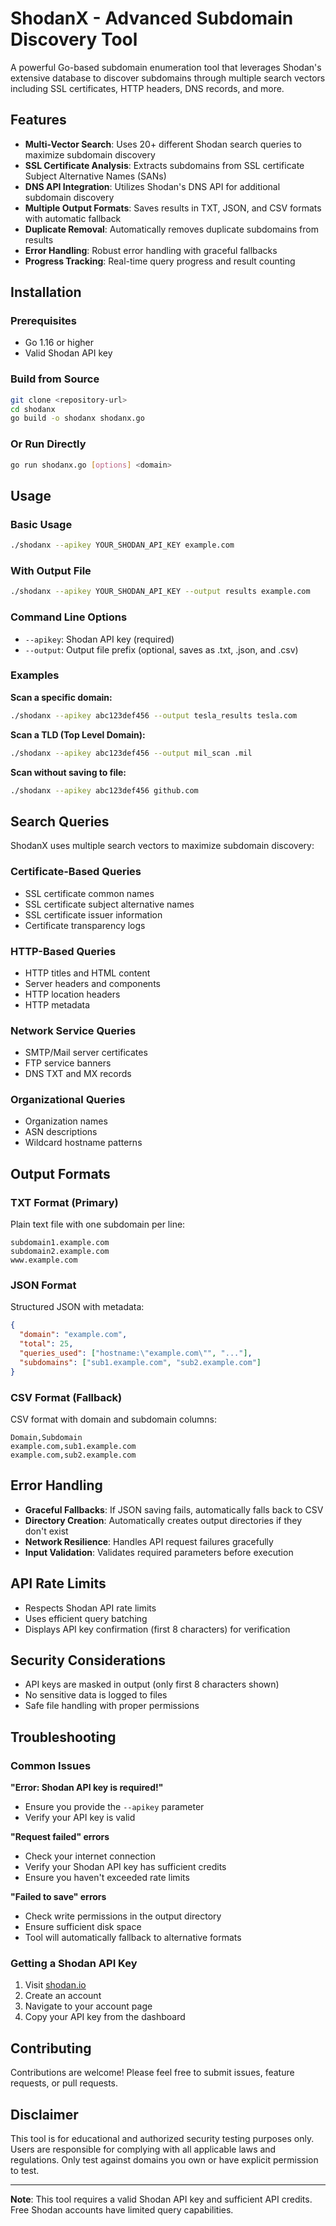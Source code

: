 # ShodanX - Advanced Subdomain Discovery Tool

A powerful Go-based subdomain enumeration tool that leverages Shodan's extensive database to discover subdomains through multiple search vectors including SSL certificates, HTTP headers, DNS records, and more.

## Features

- **Multi-Vector Search**: Uses 20+ different Shodan search queries to maximize subdomain discovery
- **SSL Certificate Analysis**: Extracts subdomains from SSL certificate Subject Alternative Names (SANs)
- **DNS API Integration**: Utilizes Shodan's DNS API for additional subdomain discovery
- **Multiple Output Formats**: Saves results in TXT, JSON, and CSV formats with automatic fallback
- **Duplicate Removal**: Automatically removes duplicate subdomains from results
- **Error Handling**: Robust error handling with graceful fallbacks
- **Progress Tracking**: Real-time query progress and result counting

## Installation

### Prerequisites
- Go 1.16 or higher
- Valid Shodan API key

### Build from Source
```bash
git clone <repository-url>
cd shodanx
go build -o shodanx shodanx.go
```

### Or Run Directly
```bash
go run shodanx.go [options] <domain>
```

## Usage

### Basic Usage
```bash
./shodanx --apikey YOUR_SHODAN_API_KEY example.com
```

### With Output File
```bash
./shodanx --apikey YOUR_SHODAN_API_KEY --output results example.com
```

### Command Line Options
- `--apikey`: Shodan API key (required)
- `--output`: Output file prefix (optional, saves as .txt, .json, and .csv)

### Examples

**Scan a specific domain:**
```bash
./shodanx --apikey abc123def456 --output tesla_results tesla.com
```

**Scan a TLD (Top Level Domain):**
```bash
./shodanx --apikey abc123def456 --output mil_scan .mil
```

**Scan without saving to file:**
```bash
./shodanx --apikey abc123def456 github.com
```

## Search Queries

ShodanX uses multiple search vectors to maximize subdomain discovery:

### Certificate-Based Queries
- SSL certificate common names
- SSL certificate subject alternative names
- SSL certificate issuer information
- Certificate transparency logs

### HTTP-Based Queries
- HTTP titles and HTML content
- Server headers and components
- HTTP location headers
- HTTP metadata

### Network Service Queries
- SMTP/Mail server certificates
- FTP service banners
- DNS TXT and MX records

### Organizational Queries
- Organization names
- ASN descriptions
- Wildcard hostname patterns

## Output Formats

### TXT Format (Primary)
Plain text file with one subdomain per line:
```
subdomain1.example.com
subdomain2.example.com
www.example.com
```

### JSON Format
Structured JSON with metadata:
```json
{
  "domain": "example.com",
  "total": 25,
  "queries_used": ["hostname:\"example.com\"", "..."],
  "subdomains": ["sub1.example.com", "sub2.example.com"]
}
```

### CSV Format (Fallback)
CSV format with domain and subdomain columns:
```csv
Domain,Subdomain
example.com,sub1.example.com
example.com,sub2.example.com
```

## Error Handling

- **Graceful Fallbacks**: If JSON saving fails, automatically falls back to CSV
- **Directory Creation**: Automatically creates output directories if they don't exist
- **Network Resilience**: Handles API request failures gracefully
- **Input Validation**: Validates required parameters before execution

## API Rate Limits

- Respects Shodan API rate limits
- Uses efficient query batching
- Displays API key confirmation (first 8 characters) for verification

## Security Considerations

- API keys are masked in output (only first 8 characters shown)
- No sensitive data is logged to files
- Safe file handling with proper permissions

## Troubleshooting

### Common Issues

**"Error: Shodan API key is required!"**
- Ensure you provide the `--apikey` parameter
- Verify your API key is valid

**"Request failed" errors**
- Check your internet connection
- Verify your Shodan API key has sufficient credits
- Ensure you haven't exceeded rate limits

**"Failed to save" errors**
- Check write permissions in the output directory
- Ensure sufficient disk space
- Tool will automatically fallback to alternative formats

### Getting a Shodan API Key

1. Visit [shodan.io](https://shodan.io)
2. Create an account
3. Navigate to your account page
4. Copy your API key from the dashboard

## Contributing

Contributions are welcome! Please feel free to submit issues, feature requests, or pull requests.



## Disclaimer

This tool is for educational and authorized security testing purposes only. Users are responsible for complying with all applicable laws and regulations. Only test against domains you own or have explicit permission to test.


---

**Note**: This tool requires a valid Shodan API key and sufficient API credits. Free Shodan accounts have limited query capabilities.
